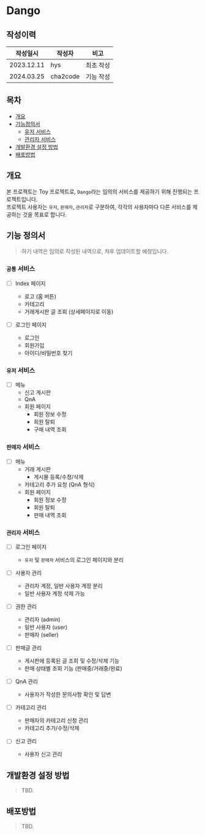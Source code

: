 # Dango

## 작성이력
| 작성일시       | 작성자 | 비고    |
|------------|-----|-------|
| 2023.12.11 | hys | 최초 작성 |
| 2024.03.25 | cha2code | 기능 작성 |


## 목차
* [개요](#개요)
* [기능정의서](#기능-정의서)
    * [유저 서비스](#유저-서비스)
    * [관리자 서비스](#관리자-서비스)
* [개발환경 설정 방법](#개발환경-설정-방법)
* [배포방법](#배포방법)


## 개요
본 프로젝트는 Toy 프로젝트로, `Dango`라는 임의의 서비스를 제공하기 위해 진행되는 프로젝트입니다. \
프로젝트 사용자는 `유저`, `판매자`, `관리자`로 구분하여, 각각의 사용자마다 다른 서비스를 제공하는 것을 목표로 합니다.


## 기능 정의서
> 하기 내역은 임의로 작성된 내역으로, 차후 업데이트할 예정입니다.

### `공통` 서비스
* [ ] Index 페이지
   * 로고 (홈 버튼)
   * 카테고리
   * 거래게시판 글 조회 (상세페이지로 이동)
     
* [ ] 로그인 페이지
   * 로그인
   * 회원가입
   * 아이디/비밀번호 찾기

### `유저` 서비스      
  * [ ] 메뉴
      * 신고 게시판
      * QnA
      * 회원 페이지
         * 회원 정보 수정
         * 회원 탈퇴
         * 구매 내역 조회

### `판매자` 서비스      
  * [ ] 메뉴
      * 거래 게시판
         * 게시물 등록/수정/삭제  
      * 카테고리 추가 요청 (QnA 형식)  
      * 회원 페이지
         * 회원 정보 수정
         * 회원 탈퇴
         * 판매 내역 조회

### `관리자` 서비스
* [ ] 로그인 페이지
   * `유저` 및 `판매자` 서비스의 로그인 페이지와 분리  
     
* [ ] 사용자 관리
   * 관리자 계정, 일반 사용자 계정 분리
   * 일반 사용자 계정 삭제 가능

* [ ] 권한 관리
   * 관리자 (admin)
   * 일반 사용자 (user)
   * 판매자 (seller)

* [ ] 판매글 관리
   * 게시판에 등록된 글 조회 및 수정/삭제 기능
   * 판매 상태별 조회 기능 (판매중/거래중/완료)
     
* [ ] QnA 관리
   * 사용자가 작성한 문의사항 확인 및 답변

* [ ] 카테고리 관리
   * 판매자의 카테고리 신청 관리
   * 카테고리 추가/수정/삭제
     
* [ ] 신고 관리
   * 사용자 신고 관리

## 개발환경 설정 방법
> TBD. 

## 배포방법
> TBD.
